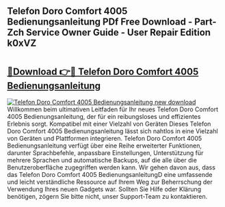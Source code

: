 ## Telefon Doro Comfort 4005 Bedienungsanleitung PDf Free Download - Part-Zch Service Owner Guide - User Repair Edition k0xVZ

# <h2><a href="http://df0fw2.blite.top/?on=Telefon+Doro+Comfort+4005+Bedienungsanleitung">🔗Download 👉🔴 Telefon Doro Comfort 4005 Bedienungsanleitung</a></h2>

[![Telefon Doro Comfort 4005 Bedienungsanleitung new download](https://i.imgur.com/lujVjoI.png)](http://df0fw2.blite.top/?on=Telefon+Doro+Comfort+4005+Bedienungsanleitung)
Willkommen beim ultimativen Leitfaden für Ihr neues Telefon Doro Comfort 4005 Bedienungsanleitung, der für ein reibungsloses und effizientes Erlebnis sorgt. Kompatibel mit einer Vielzahl von Geräten Dieses Telefon Doro Comfort 4005 Bedienungsanleitung lässt sich nahtlos in eine Vielzahl von Geräten und Plattformen integrieren. Telefon Doro Comfort 4005 Bedienungsanleitung verfügt über eine Reihe erweiterter Funktionen, darunter Sprachbefehle, anpassbare Einstellungen, Unterstützung für mehrere Sprachen und automatische Backups, auf die alle über die Benutzeroberfläche zugegriffen werden kann. Wir gehen davon aus, dass das Telefon Doro Comfort 4005 BedienungsanleitungD eine umfassende und leicht verständliche Ressource auf Ihrem Weg zur Beherrschung der Verwendung Ihres neuen Gadgets war. Sollten Sie Hilfe oder Klärung benötigen, zögern Sie bitte nicht, unser Support-Team zu kontaktieren.
